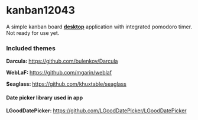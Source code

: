 # kanban12043
A simple kanban board <b><u>desktop</u></b> application with integrated pomodoro timer. Not ready for use yet.

### Included themes
<b>Darcula: </b><a>https://github.com/bulenkov/Darcula</a>

<b>WebLaF: </b><a>https://github.com/mgarin/weblaf</a>

<b>Seaglass: </b><a>https://github.com/khuxtable/seaglass</a>

#### Date picker library used in app
<b>LGoodDatePicker: </b>https://github.com/LGoodDatePicker/LGoodDatePicker

